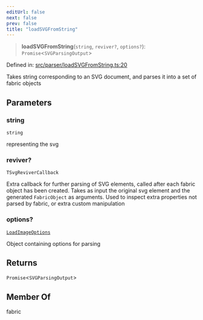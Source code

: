 ```yaml
---
editUrl: false
next: false
prev: false
title: "loadSVGFromString"
---
```


> **loadSVGFromString**(`string`, `reviver?`, `options?`): `Promise`\<`SVGParsingOutput`\>

Defined in: [src/parser/loadSVGFromString.ts:20](https://github.com/fabricjs/fabric.js/blob/b4f67b1cfd353d0e2763b168e07bce6b67895452/src/parser/loadSVGFromString.ts#L20)

Takes string corresponding to an SVG document, and parses it into a set of fabric objects

## Parameters

### string

`string`

representing the svg

### reviver?

`TSvgReviverCallback`

Extra callback for further parsing of SVG elements, called after each fabric object has been created.
Takes as input the original svg element and the generated `FabricObject` as arguments. Used to inspect extra properties not parsed by fabric,
or extra custom manipulation

### options?

[`LoadImageOptions`](/api/fabric/namespaces/util/type-aliases/loadimageoptions/)

Object containing options for parsing

## Returns

`Promise`\<`SVGParsingOutput`\>

## Member Of

fabric
